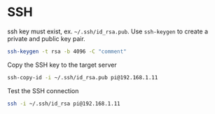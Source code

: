 # SSH

ssh key must exist, ex. `~/.ssh/id_rsa.pub`. Use `ssh-keygen` to create a private and public key pair.

```bash
ssh-keygen -t rsa -b 4096 -C "comment"
```

Copy the SSH key to the target server

```bash
ssh-copy-id -i ~/.ssh/id_rsa.pub pi@192.168.1.11
```

Test the SSH connection

```bash
ssh -i ~/.ssh/id_rsa pi@192.168.1.11
```
